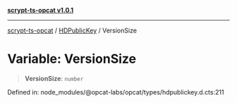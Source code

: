 [**scrypt-ts-opcat v1.0.1**](../../../README.md)

***

[scrypt-ts-opcat](../../../README.md) / [HDPublicKey](../README.md) / VersionSize

# Variable: VersionSize

> **VersionSize**: `number`

Defined in: node\_modules/@opcat-labs/opcat/types/hdpublickey.d.cts:211
